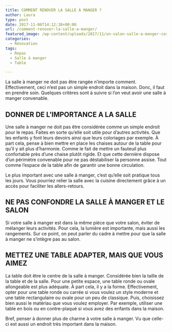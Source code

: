 ```yaml
---
title: COMMENT RÉNOVER LA SALLE À MANGER ?
author: Laura
type: post
date: 2017-11-06T14:12:38+00:00
url: /comment-renover-la-salle-a-manger/
featured_image: /wp-content/uploads/2017/11/un-salon-salle-a-manger-cosy_5771997.jpg
categories:
  - Rénovation
tags:
  - Repas
  - Salle à manger
  - Table

---
```

La salle à manger ne doit pas être rangée n’importe comment. Effectivement, ceci n’est pas un simple endroit dans la maison. Donc, il faut en prendre soin. Quelques critères sont à suivre si l&#8217;on veut avoir une salle à manger convenable.

## DONNER DE L’IMPORTANCE A LA SALLE

Une salle à manger ne doit pas être considérée comme un simple endroit pour le repas. Faites en sorte qu’elle soit utile pour d’autres activités. Que les enfants y font leurs devoirs ainsi que leurs coloriages par exemple. À part cela, pense à bien mettre en place les chaises autour de la table pour qu’il y ait plus d’harmonie. Comme le fait de mettre un fauteuil plus confortable près d’une chaise plutôt rigide. Et que cette dernière dispose d’un périmètre convenable pour ne pas déstabiliser la personne assise. Tout comme l’espace de la table afin de garantir une bonne circulation.

Le plus important avec une salle à manger, c’est qu’elle soit pratique tous les jours. Vous pourriez relier la salle avec la cuisine directement grâce à un accès pour faciliter les allers-retours.

## NE PAS CONFONDRE LA SALLE À MANGER ET LE SALON

Si votre salle à manger est dans la même pièce que votre salon, éviter de mélanger leurs activités. Pour cela, la lumière est importante, mais aussi les rangements. Sur ce point, on peut parler du cadre à mettre pour que la salle à manger ne s’intègre pas au salon.

## METTEZ UNE TABLE ADAPTER, MAIS QUE VOUS AIMEZ

La table doit être le centre de la salle à manger. Considérée bien la taille de la table et de la salle. Pour une petite espace, une table ronde ou ovale allongeable est plus adéquate. À part cela, il y a la forme. Effectivement, opter pour une table ronde ou carrée si vous voulez un style moderne et une table rectangulaire ou ovale pour un peu de classique. Puis, choisissez bien aussi le matériau que vous voulez employer. Par exemple, utiliser une table en bois ou en contre-plaqué si vous avez des enfants dans la maison.

Bref, penser à donner plus de charme à votre salle à manger. Vu que celle-ci est aussi un endroit très important dans la maison.